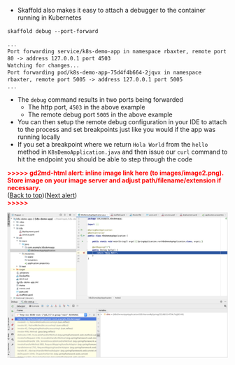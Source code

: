 *   Skaffold also makes it easy to attach a debugger to the container running in Kubernetes


```execute-1
skaffold debug --port-forward
```

```
...
Port forwarding service/k8s-demo-app in namespace rbaxter, remote port 80 -> address 127.0.0.1 port 4503
Watching for changes...
Port forwarding pod/k8s-demo-app-75d4f4b664-2jqvx in namespace rbaxter, remote port 5005 -> address 127.0.0.1 port 5005
...

```



*   The `debug` command results in two ports being forwarded
    *   The http port, `4503` in the above example
    *   The remote debug port `5005` in the above example
*   You can then setup the remote debug configuration in your IDE to attach to the process and set breakpoints just like you would if the app was running locally
*   If you set a breakpoint where we return `Hola World` from the `hello` method in `K8sDemoApplication.java` and then issue our `curl` command to hit the endpoint you should be able to step through the code



<p id="gdcalert2" ><span style="color: red; font-weight: bold">>>>>>  gd2md-html alert: inline image link here (to images/image2.png). Store image on your image server and adjust path/filename/extension if necessary. </span><br>(<a href="#">Back to top</a>)(<a href="#gdcalert3">Next alert</a>)<br><span style="color: red; font-weight: bold">>>>>> </span></p>


![alt_text](images/image2.png "image_tooltip")

